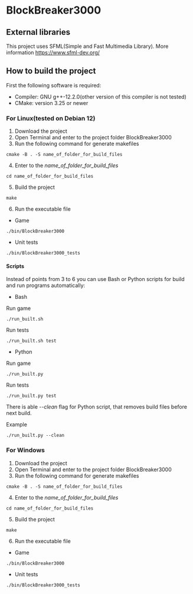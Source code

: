 # BlockBreaker3000

## External libraries
This project uses SFML(Simple and Fast Multimedia Library). More information https://www.sfml-dev.org/

## How to build the project
First the following software is required:
- Compiler: GNU g++-12.2.0(other version of this compiler is not tested)
- CMake: version 3.25 or newer
### For Linux(tested on Debian 12)
1. Download the project
2. Open Terminal and enter to the project folder BlockBreaker3000
3. Run the following command for generate makefiles
```
cmake -B . -S name_of_folder_for_build_files
```
4. Enter to the _name_of_folder_for_build_files_
```
cd name_of_folder_for_build_files
```
5. Build the project
```
make
```
6. Run the executable file
- Game
```
./bin/BlockBreaker3000
```
- Unit tests
```
./bin/BlockBreaker3000_tests
```

#### Scripts
Instead of points from 3 to 6 you can use Bash or Python scripts for build and run programs automatically:
- Bash

Run game
```
./run_built.sh
```
Run tests
```
./run_built.sh test
```
- Python

Run game
```
./run_built.py
```
Run tests
```
./run_built.py test
```
There is able _--clean_ flag for Python script, that removes build files before next build.

Example
```
./run_built.py --clean
```

### For Windows
1. Download the project
2. Open Terminal and enter to the project folder BlockBreaker3000
3. Run the following command for generate makefiles
```
cmake -B . -S name_of_folder_for_build_files
```
4. Enter to the _name_of_folder_for_build_files_
```
cd name_of_folder_for_build_files
```
5. Build the project
```
make
```
6. Run the executable file
- Game
```
./bin/BlockBreaker3000
```
- Unit tests
```
./bin/BlockBreaker3000_tests
```